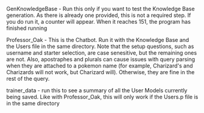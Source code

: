 GenKnowledgeBase - Run this only if you want to test the Knowledge Base generation. As there is already one provided, this is not a required step. If you do run it, a counter will appear. When it reaches 151, the program has finished running

Professor_Oak - This is the Chatbot. Run it with the Knowledge Base and the Users file in the same directory. Note that the setup questions, such as username and starter selection, are case senesitive, but the remaining ones are not. Also, apostraphes and plurals can cause issues with query parsing when they are attached to a pokemon name (for example, Charizard's and Charizards will not work, but Charizard will). Otherwise, they are fine in the rest of the query.

trainer_data - run this to see a summary of all the User Models currently being saved. Like with Professor_Oak, this will only work if the Users.p file is in the same directory
